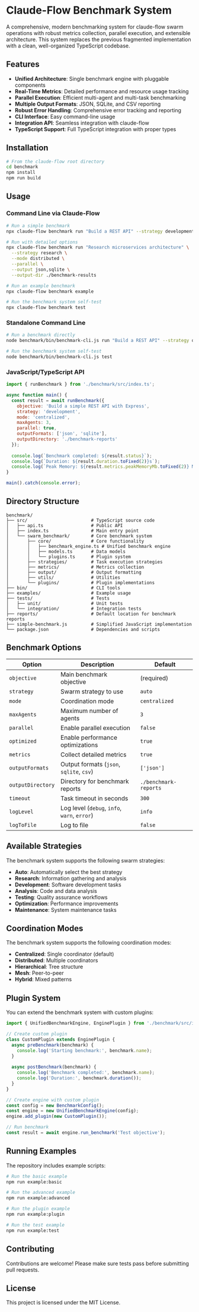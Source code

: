 # Claude-Flow Benchmark System

A comprehensive, modern benchmarking system for claude-flow swarm operations with robust metrics collection, parallel execution, and extensible architecture. This system replaces the previous fragmented implementation with a clean, well-organized TypeScript codebase.

## Features

- **Unified Architecture**: Single benchmark engine with pluggable components
- **Real-Time Metrics**: Detailed performance and resource usage tracking
- **Parallel Execution**: Efficient multi-agent and multi-task benchmarking
- **Multiple Output Formats**: JSON, SQLite, and CSV reporting
- **Robust Error Handling**: Comprehensive error tracking and reporting
- **CLI Interface**: Easy command-line usage
- **Integration API**: Seamless integration with claude-flow
- **TypeScript Support**: Full TypeScript integration with proper types

## Installation

```bash
# From the claude-flow root directory
cd benchmark
npm install
npm run build
```

## Usage

### Command Line via Claude-Flow

```bash
# Run a simple benchmark
npx claude-flow benchmark run "Build a REST API" --strategy development

# Run with detailed options
npx claude-flow benchmark run "Research microservices architecture" \
  --strategy research \
  --mode distributed \
  --parallel \
  --output json,sqlite \
  --output-dir ./benchmark-results

# Run an example benchmark
npx claude-flow benchmark example

# Run the benchmark system self-test
npx claude-flow benchmark test
```

### Standalone Command Line

```bash
# Run a benchmark directly
node benchmark/bin/benchmark-cli.js run "Build a REST API" --strategy development

# Run the benchmark system self-test
node benchmark/bin/benchmark-cli.js test
```

### JavaScript/TypeScript API

```javascript
import { runBenchmark } from './benchmark/src/index.ts';

async function main() {
  const result = await runBenchmark({
    objective: 'Build a simple REST API with Express',
    strategy: 'development',
    mode: 'centralized',
    maxAgents: 3,
    parallel: true,
    outputFormats: ['json', 'sqlite'],
    outputDirectory: './benchmark-reports'
  });
  
  console.log(`Benchmark completed: ${result.status}`);
  console.log(`Duration: ${result.duration.toFixed(2)}s`);
  console.log(`Peak Memory: ${result.metrics.peakMemoryMb.toFixed(2)} MB`);
}

main().catch(console.error);
```

## Directory Structure

```
benchmark/
├── src/                        # TypeScript source code
│   ├── api.ts                  # Public API
│   ├── index.ts                # Main entry point
│   └── swarm_benchmark/        # Core benchmark system
│       ├── core/               # Core functionality
│       │   ├── benchmark_engine.ts # Unified benchmark engine
│       │   ├── models.ts       # Data models
│       │   └── plugins.ts      # Plugin system
│       ├── strategies/         # Task execution strategies
│       ├── metrics/            # Metrics collection
│       ├── output/             # Output formatting
│       ├── utils/              # Utilities
│       └── plugins/            # Plugin implementations
├── bin/                        # CLI tools
├── examples/                   # Example usage
├── tests/                      # Tests
│   ├── unit/                   # Unit tests
│   └── integration/            # Integration tests
├── reports/                    # Default location for benchmark reports
├── simple-benchmark.js         # Simplified JavaScript implementation
└── package.json                # Dependencies and scripts
```

## Benchmark Options

| Option | Description | Default |
|--------|-------------|---------|
| `objective` | Main benchmark objective | (required) |
| `strategy` | Swarm strategy to use | `auto` |
| `mode` | Coordination mode | `centralized` |
| `maxAgents` | Maximum number of agents | `3` |
| `parallel` | Enable parallel execution | `false` |
| `optimized` | Enable performance optimizations | `true` |
| `metrics` | Collect detailed metrics | `true` |
| `outputFormats` | Output formats (`json`, `sqlite`, `csv`) | `['json']` |
| `outputDirectory` | Directory for benchmark reports | `./benchmark-reports` |
| `timeout` | Task timeout in seconds | `300` |
| `logLevel` | Log level (`debug`, `info`, `warn`, `error`) | `info` |
| `logToFile` | Log to file | `false` |

## Available Strategies

The benchmark system supports the following swarm strategies:

- **Auto**: Automatically select the best strategy
- **Research**: Information gathering and analysis
- **Development**: Software development tasks
- **Analysis**: Code and data analysis
- **Testing**: Quality assurance workflows
- **Optimization**: Performance improvements
- **Maintenance**: System maintenance tasks

## Coordination Modes

The benchmark system supports the following coordination modes:

- **Centralized**: Single coordinator (default)
- **Distributed**: Multiple coordinators
- **Hierarchical**: Tree structure
- **Mesh**: Peer-to-peer
- **Hybrid**: Mixed patterns

## Plugin System

You can extend the benchmark system with custom plugins:

```javascript
import { UnifiedBenchmarkEngine, EnginePlugin } from './benchmark/src/index.ts';

// Create custom plugin
class CustomPlugin extends EnginePlugin {
  async preBenchmark(benchmark) {
    console.log('Starting benchmark:', benchmark.name);
  }
  
  async postBenchmark(benchmark) {
    console.log('Benchmark completed:', benchmark.name);
    console.log('Duration:', benchmark.duration());
  }
}

// Create engine with custom plugin
const config = new BenchmarkConfig();
const engine = new UnifiedBenchmarkEngine(config);
engine.add_plugin(new CustomPlugin());

// Run benchmark
const result = await engine.run_benchmark('Test objective');
```

## Running Examples

The repository includes example scripts:

```bash
# Run the basic example
npm run example:basic

# Run the advanced example
npm run example:advanced

# Run the plugin example
npm run example:plugin

# Run the test example
npm run example:test
```

## Contributing

Contributions are welcome! Please make sure tests pass before submitting pull requests.

## License

This project is licensed under the MIT License.